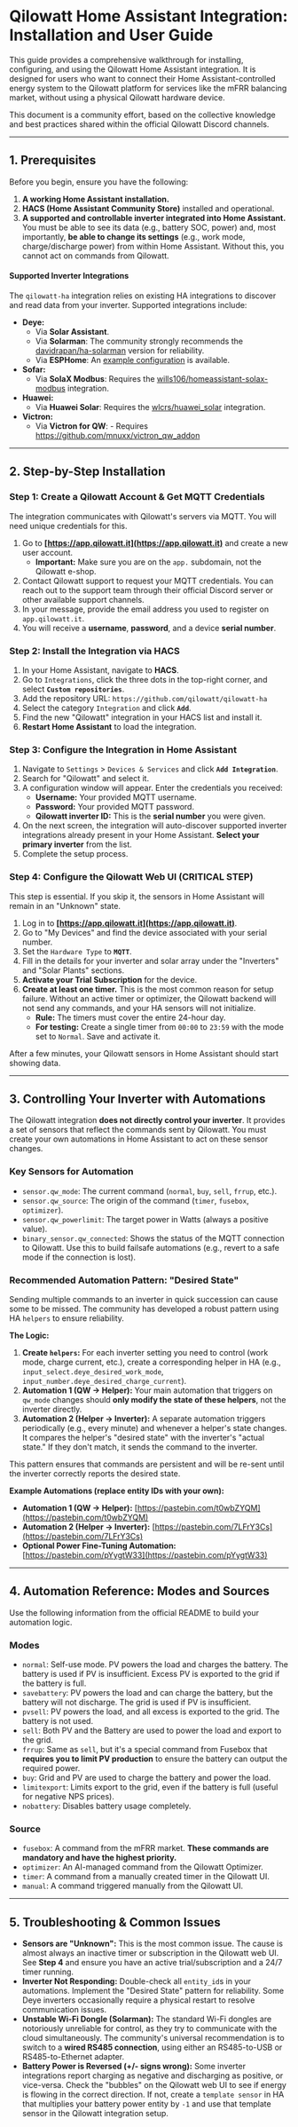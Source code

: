 # Qilowatt Home Assistant Integration: Installation and User Guide

This guide provides a comprehensive walkthrough for installing, configuring, and using the Qilowatt Home Assistant integration. It is designed for users who want to connect their Home Assistant-controlled energy system to the Qilowatt platform for services like the mFRR balancing market, without using a physical Qilowatt hardware device.

This document is a community effort, based on the collective knowledge and best practices shared within the official Qilowatt Discord channels.

---

## 1. Prerequisites

Before you begin, ensure you have the following:

1.  **A working Home Assistant installation.**
2.  **HACS (Home Assistant Community Store)** installed and operational.
3.  **A supported and controllable inverter integrated into Home Assistant.** You must be able to see its data (e.g., battery SOC, power) and, most importantly, **be able to change its settings** (e.g., work mode, charge/discharge power) from within Home Assistant. Without this, you cannot act on commands from Qilowatt.

#### Supported Inverter Integrations
The `qilowatt-ha` integration relies on existing HA integrations to discover and read data from your inverter. Supported integrations include:

-   **Deye:**
    -   Via **Solar Assistant**.
    -   Via **Solarman**: The community strongly recommends the [davidrapan/ha-solarman](https://github.com/davidrapan/ha-solarman) version for reliability.
    -   Via **ESPHome**: An [example configuration](https://github.com/qilowatt/qilowatt-ha/blob/main/examples/esphome-lilygo-tcan485.yaml) is available.
-   **Sofar:**
    -   Via **SolaX Modbus**: Requires the [wills106/homeassistant-solax-modbus](https://github.com/wills106/homeassistant-solax-modbus) integration.
-   **Huawei:**
    -   Via **Huawei Solar**: Requires the [wlcrs/huawei_solar](https://github.com/wlcrs/huawei_solar) integration.
-   **Victron:**
    -   Via **Victron for QW**: - Requires https://github.com/mnuxx/victron_qw_addon

---

## 2. Step-by-Step Installation

### Step 1: Create a Qilowatt Account & Get MQTT Credentials
The integration communicates with Qilowatt's servers via MQTT. You will need unique credentials for this.

1.  Go to **[https://app.qilowatt.it](https://app.qilowatt.it)** and create a new user account.
    *   **Important:** Make sure you are on the `app.` subdomain, not the Qilowatt e-shop.
2.  Contact Qilowatt support to request your MQTT credentials. You can reach out to the support team through their official Discord server or other available support channels.
3.  In your message, provide the email address you used to register on `app.qilowatt.it`.
4.  You will receive a **username**, **password**, and a device **serial number**.

### Step 2: Install the Integration via HACS
1.  In your Home Assistant, navigate to **HACS**.
2.  Go to `Integrations`, click the three dots in the top-right corner, and select **`Custom repositories`**.
3.  Add the repository URL: `https://github.com/qilowatt/qilowatt-ha`
4.  Select the category `Integration` and click **`Add`**.
5.  Find the new "Qilowatt" integration in your HACS list and install it.
6.  **Restart Home Assistant** to load the integration.

### Step 3: Configure the Integration in Home Assistant
1.  Navigate to `Settings` > `Devices & Services` and click **`Add Integration`**.
2.  Search for "Qilowatt" and select it.
3.  A configuration window will appear. Enter the credentials you received:
    -   **Username:** Your provided MQTT username.
    -   **Password:** Your provided MQTT password.
    -   **Qilowatt inverter ID:** This is the **serial number** you were given.
4.  On the next screen, the integration will auto-discover supported inverter integrations already present in your Home Assistant. **Select your primary inverter** from the list.
5.  Complete the setup process.

### Step 4: Configure the Qilowatt Web UI (CRITICAL STEP)
This step is essential. If you skip it, the sensors in Home Assistant will remain in an "Unknown" state.

1.  Log in to **[https://app.qilowatt.it](https://app.qilowatt.it)**.
2.  Go to "My Devices" and find the device associated with your serial number.
3.  Set the `Hardware Type` to **`MQTT`**.
4.  Fill in the details for your inverter and solar array under the "Inverters" and "Solar Plants" sections.
5.  **Activate your Trial Subscription** for the device.
6.  **Create at least one timer.** This is the most common reason for setup failure. Without an active timer or optimizer, the Qilowatt backend will not send any commands, and your HA sensors will not initialize.
    -   **Rule:** The timers must cover the entire 24-hour day.
    -   **For testing:** Create a single timer from `00:00` to `23:59` with the mode set to `Normal`. Save and activate it.

After a few minutes, your Qilowatt sensors in Home Assistant should start showing data.

---

## 3. Controlling Your Inverter with Automations

The Qilowatt integration **does not directly control your inverter**. It provides a set of sensors that reflect the commands sent by Qilowatt. You must create your own automations in Home Assistant to act on these sensor changes.

### Key Sensors for Automation
-   `sensor.qw_mode`: The current command (`normal`, `buy`, `sell`, `frrup`, etc.).
-   `sensor.qw_source`: The origin of the command (`timer`, `fusebox`, `optimizer`).
-   `sensor.qw_powerlimit`: The target power in Watts (always a positive value).
-   `binary_sensor.qw_connected`: Shows the status of the MQTT connection to Qilowatt. Use this to build failsafe automations (e.g., revert to a safe mode if the connection is lost).

### Recommended Automation Pattern: "Desired State"
Sending multiple commands to an inverter in quick succession can cause some to be missed. The community has developed a robust pattern using HA `helpers` to ensure reliability.

**The Logic:**
1.  **Create `helpers`:** For each inverter setting you need to control (work mode, charge current, etc.), create a corresponding helper in HA (e.g., `input_select.deye_desired_work_mode`, `input_number.deye_desired_charge_current`).
2.  **Automation 1 (QW -> Helper):** Your main automation that triggers on `qw_mode` changes should **only modify the state of these helpers**, not the inverter directly.
3.  **Automation 2 (Helper -> Inverter):** A separate automation triggers periodically (e.g., every minute) and whenever a helper's state changes. It compares the helper's "desired state" with the inverter's "actual state." If they don't match, it sends the command to the inverter.

This pattern ensures that commands are persistent and will be re-sent until the inverter correctly reports the desired state.

**Example Automations (replace entity IDs with your own):**
-   **Automation 1 (QW -> Helper):** [https://pastebin.com/t0wbZYQM](https://pastebin.com/t0wbZYQM)
-   **Automation 2 (Helper -> Inverter):** [https://pastebin.com/7LFrY3Cs](https://pastebin.com/7LFrY3Cs)
-   **Optional Power Fine-Tuning Automation:** [https://pastebin.com/pYygtW33](https://pastebin.com/pYygtW33)

---

## 4. Automation Reference: Modes and Sources

Use the following information from the official README to build your automation logic.

### Modes
-   `normal`: Self-use mode. PV powers the load and charges the battery. The battery is used if PV is insufficient. Excess PV is exported to the grid if the battery is full.
-   `savebattery`: PV powers the load and can charge the battery, but the battery will not discharge. The grid is used if PV is insufficient.
-   `pvsell`: PV powers the load, and all excess is exported to the grid. The battery is not used.
-   `sell`: Both PV and the Battery are used to power the load and export to the grid.
-   `frrup`: Same as `sell`, but it's a special command from Fusebox that **requires you to limit PV production** to ensure the battery can output the required power.
-   `buy`: Grid and PV are used to charge the battery and power the load.
-   `limitexport`: Limits export to the grid, even if the battery is full (useful for negative NPS prices).
-   `nobattery`: Disables battery usage completely.

### Source
-   `fusebox`: A command from the mFRR market. **These commands are mandatory and have the highest priority.**
-   `optimizer`: An AI-managed command from the Qilowatt Optimizer.
-   `timer`: A command from a manually created timer in the Qilowatt UI.
-   `manual`: A command triggered manually from the Qilowatt UI.

---

## 5. Troubleshooting & Common Issues

-   **Sensors are "Unknown":** This is the most common issue. The cause is almost always an inactive timer or subscription in the Qilowatt web UI. See **Step 4** and ensure you have an active trial/subscription and a 24/7 timer running.
-   **Inverter Not Responding:** Double-check all `entity_id`s in your automations. Implement the "Desired State" pattern for reliability. Some Deye inverters occasionally require a physical restart to resolve communication issues.
-   **Unstable Wi-Fi Dongle (Solarman):** The standard Wi-Fi dongles are notoriously unreliable for control, as they try to communicate with the cloud simultaneously. The community's universal recommendation is to switch to a **wired RS485 connection**, using either an RS485-to-USB or RS485-to-Ethernet adapter.
-   **Battery Power is Reversed (+/- signs wrong):** Some inverter integrations report charging as negative and discharging as positive, or vice-versa. Check the "bubbles" on the Qilowatt web UI to see if energy is flowing in the correct direction. If not, create a `template sensor` in HA that multiplies your battery power entity by `-1` and use that template sensor in the Qilowatt integration setup.
